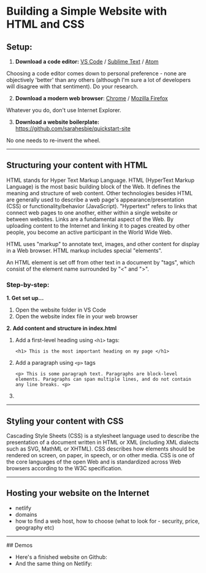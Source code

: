 # Building a Simple Website with HTML and CSS

## Setup:

1. **Download a code editor:** [VS Code](https://code.visualstudio.com/Download) / [Sublime Text](https://www.sublimetext.com/3) / [Atom](https://atom.io/)

Choosing a code editor comes down to personal preference - none are objectively 'better' than any others (although I'm sure a lot of developers will disagree with that sentiment). Do your research.

2. **Download a modern web browser**: [Chrome](#) / [Mozilla Firefox](#)

Whatever you do, don't use Internet Explorer.

3. **Download a website boilerplate:** https://github.com/sarahesbie/quickstart-site

No one needs to re-invent the wheel.

<hr/>

## Structuring your content with HTML

HTML stands for Hyper Text Markup Language. HTML (HyperText Markup Language) is the most basic building block of the Web. It defines the meaning and structure of web content. Other technologies besides HTML are generally used to describe a web page's appearance/presentation (CSS) or functionality/behavior (JavaScript).
"Hypertext" refers to links that connect web pages to one another, either within a single website or between websites. Links are a fundamental aspect of the Web. By uploading content to the Internet and linking it to pages created by other people, you become an active participant in the World Wide Web.

HTML uses "markup" to annotate text, images, and other content for display in a Web browser. HTML markup includes special "elements".

An HTML element is set off from other text in a document by "tags", which consist of the element name surrounded by "<" and ">".

### Step-by-step:

**1. Get set up...**

1. Open the website folder in VS Code
2. Open the website index file in your web browser

**2. Add content and structure in index.html**

1. Add a first-level heading using `<h1>` tags:

   `<h1> This is the most important heading on my page </h1>`

2. Add a paragraph using `<p>` tags

   `<p> This is some paragraph text. Paragraphs are block-level elements. Paragraphs can span multiple lines, and do not contain any line breaks. <p>`

3.

<hr/>

## Styling your content with CSS

Cascading Style Sheets (CSS) is a stylesheet language used to describe the presentation of a document written in HTML or XML (including XML dialects such as SVG, MathML or XHTML). CSS describes how elements should be rendered on screen, on paper, in speech, or on other media. CSS is one of the core languages of the open Web and is standardized across Web browsers according to the W3C specification.

<hr/>

## Hosting your website on the Internet

- netlify
- domains
- how to find a web host, how to choose (what to look for - security, price, geography etc)

<hr/>
## Demos

- Here's a finished website on Github:
- And the same thing on Netlify:
